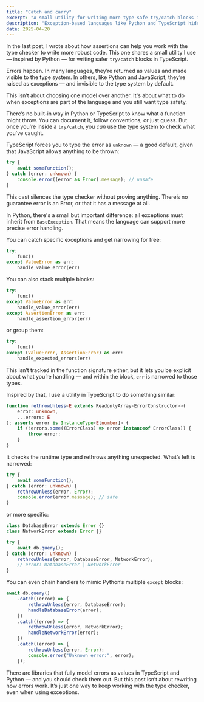 ```yaml
---
title: "Catch and carry"
excerpt: "A small utility for writing more type-safe try/catch blocks in TypeScript."
description: "Exception-based languages like Python and TypeScript hide errors from the type system. This post shares a utility (inspired by Python) for narrowing error types in try/catch blocks, rather than giving up on type safety."
date: 2025-04-20
---
```


In the last post, I wrote about how assertions can help you work with the type
checker to write more robust code. This one shares a small utility I use —
inspired by Python — for writing safer `try/catch` blocks in TypeScript.

Errors happen. In many languages, they’re returned as values and made visible
to the type system. In others, like Python and JavaScript, they’re raised as
exceptions — and invisible to the type system by default.

This isn’t about choosing one model over another. It's about what to do when
exceptions are part of the language and you still want type safety.

There’s no built-in way in Python or TypeScript to know what a function might
throw. You can document it, follow conventions, or just guess. But once you’re
inside a `try/catch`, you _can_ use the type system to check what you've
caught.

TypeScript forces you to type the error as `unknown` — a good default, given
that JavaScript allows anything to be thrown:

```ts
try {
	await someFunction();
} catch (error: unknown) {
	console.error((error as Error).message); // unsafe
}
```

This cast silences the type checker without proving anything. There’s no
guarantee error is an Error, or that it has a message at all.

In Python, there's a small but important difference: all exceptions must
inherit from `BaseException`. That means the language can support more precise
error handling.

You can catch specific exceptions and get narrowing for free:

```py
try:
	func()
except ValueError as err:
	handle_value_error(err)
```

You can also stack multiple blocks:

```py
try:
	func()
except ValueError as err:
	handle_value_error(err)
except AssertionError as err:
	handle_assertion_error(err)
```

or group them:

```py
try:
	func()
except (ValueError, AssertionError) as err:
	handle_expected_errors(err)
```

This isn’t tracked in the function signature either, but it lets you be
explicit about what you’re handling — and within the block, `err` is narrowed
to those types.

Inspired by that, I use a utility in TypeScript to do something similar:

```ts
function rethrowUnless<E extends ReadonlyArray<ErrorConstructor>>(
	error: unknown,
	...errors: E
): asserts error is InstanceType<E[number]> {
	if (!errors.some((ErrorClass) => error instanceof ErrorClass)) {
		throw error;
	}
}
```

It checks the runtime type and rethrows anything unexpected. What’s left is narrowed:


```ts
try {
	await someFunction();
} catch (error: unknown) {
	rethrowUnless(error, Error);
	console.error(error.message); // safe
}
```

or more specific:

```ts
class DatabaseError extends Error {}
class NetworkError extends Error {}

try {
	await db.query();
} catch (error: unknown) {
	rethrowUnless(error, DatabaseError, NetworkError);
	// error: DatabaseError | NetworkError
}
```

You can even chain handlers to mimic Python’s multiple `except` blocks:

```ts
await db.query()
	.catch((error) => {
		rethrowUnless(error, DatabaseError);
		handleDatabaseError(error);
	})
	.catch((error) => {
		rethrowUnless(error, NetworkError);
		handleNetworkError(error);
	})
	.catch((error) => {
		rethrowUnless(error, Error);
		console.error("Unknown error:", error);
	});
```

There are libraries that fully model errors as values in TypeScript and Python
— and you should check them out. But this post isn’t about rewriting how errors
work. It’s just one way to keep working with the type checker, even when using
exceptions.
